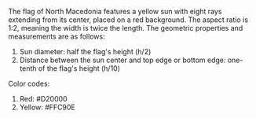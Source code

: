 The flag of North Macedonia features a yellow sun with eight rays extending from its center, placed on a red background. The aspect ratio is 1:2, meaning the width is twice the length. The geometric properties and measurements are as follows:

1. Sun diameter: half the flag's height (h/2)
2. Distance between the sun center and top edge or bottom edge: one-tenth of the flag's height (h/10)

Color codes:
1. Red: #D20000
2. Yellow: #FFC90E